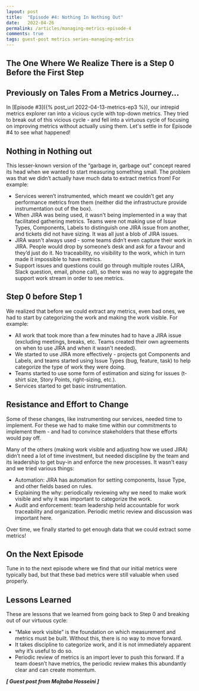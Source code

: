 ```yaml
---
layout: post
title:  "Episode #4: Nothing In Nothing Out"
date:   2022-04-26
permalink: /articles/managing-metrics-episode-4
comments: true
tags: guest-post metrics series-managing-metrics
---
```


## The One Where We Realize There is a Step 0 Before the First Step

## Previously on Tales From a Metrics Journey…

In [Episode #3]({% post_url 2022-04-13-metrics-ep3 %}), our intrepid metrics explorer ran into a vicious cycle with top-down metrics. They tried to break out of this vicious cycle - and fell into a virtuous cycle of focusing on improving metrics without actually using them. Let's settle in for Episode #4 to see what happened!

## Nothing in Nothing out

This lesser-known version of the “garbage in, garbage out” concept reared its head when we wanted to start measuring something small. The problem was that we didn’t actually have much data to extract metrics from! For example:

- Services weren’t instrumented, which meant we couldn’t get any performance metrics from them (neither did the infrastructure provide instrumentation out of the box).
- When JIRA was being used, it wasn't being implemented in a way that facilitated gathering metrics. Teams were not making use of Issue Types, Components, Labels to distinguish one JIRA issue from another, and tickets did not have sizing. It was all just a blob of JIRA issues.
- JIRA wasn't always used - some teams didn’t even capture their work in JIRA. People would drop by someone’s desk and ask for a favour and they’d just do it. No traceability, no visibility to the work, which in turn made it impossible to have metrics.
- Support issues and questions could go through multiple routes (JIRA, Slack question, email, phone call), so there was no way to aggregate the support work stream in order to see metrics.

## Step 0 before Step 1

We realized that before we could extract any metrics, even bad ones, we had to start by categorizing the work and making the work visible. For example:

- All work that took more than a few minutes had to have a JIRA issue (excluding meetings, breaks, etc. Teams created their own agreements on when to use JIRA and when it wasn't needed).
- We started to use JIRA more effectively - projects got Components and Labels, and teams started using Issue Types (bug, feature, task) to help categorize the type of work they were doing.
- Teams started to use some form of estimation and sizing for issues (t-shirt size, Story Points, right-sizing, etc.).
- Services started to get basic instrumentation.

## Resistance and Effort to Change

Some of these changes, like instrumenting our services, needed time to implement. For these we had to make time within our commitments to implement them - and had to convince stakeholders that these efforts would pay off.

Many of the others (making work visible and adjusting how we used JIRA) didn’t need a lot of time investment, but needed discipline by the team and its leadership to get buy-in and enforce the new processes. It wasn’t easy and we tried various things:

- Automation: JIRA has automation for setting components, Issue Type, and other fields based on rules.
- Explaining the why: periodically reviewing why we need to make work visible and why it was important to categorize the work.
- Audit and enforcement: team leadership held accountable for work traceability and organization. Periodic metric review and discussion was important here.

Over time, we finally started to get enough data that we could extract some metrics!

## On the Next Episode

Tune in to the next episode where we find that our initial metrics were typically bad, but that these bad metrics were still valuable when used properly.

## Lessons Learned

These are lessons that we learned from going back to Step 0 and breaking out of our virtuous cycle:

- “Make work visible” is the foundation on which measurement and metrics must be built. Without this, there is no way to move forward.
- It takes discipline to categorize work, and it is not immediately apparent why it’s useful to do so.
- Periodic review of metrics is an import lever to push this forward. If a team doesn’t have metrics, the periodic review makes this abundantly clear and can create momentum.

_**[ Guest post from Mojtaba Hosseini ]**_